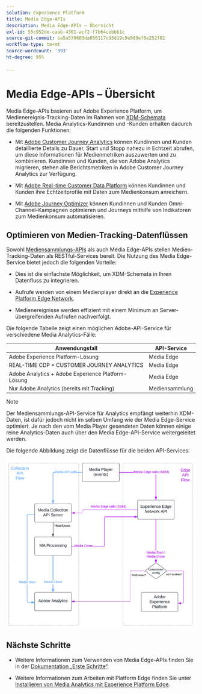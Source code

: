 ```yaml
---
solution: Experience Platform
title: Media Edge-APIs
description: Media Edge-APIs – Übersicht
exl-id: 55c952de-caab-4301-acf2-f7b64cebbb1c
source-git-commit: ba5a539603da656117c95d19c9e989ef0e252f82
workflow-type: tm+mt
source-wordcount: '393'
ht-degree: 95%

---
```


# Media Edge-APIs – Übersicht

Media Edge-APIs basieren auf Adobe Experience Platform, um Medienereignis-Tracking-Daten im Rahmen von [XDM-Schemata](https://experienceleague.adobe.com/docs/experience-platform/xdm/home.html?lang=de#:~:text=Experience%20Data%20Model%20(XDM)%2C,the%20power%20of%20digital%20experiences) bereitzustellen. Media Analytics-Kundinnen und -Kunden erhalten dadurch die folgenden Funktionen:

* Mit [Adobe Customer Journey Analytics](https://experienceleague.adobe.com/docs/analytics-platform/using/cja-overview/cja-overview.html?lang=de) können Kundinnen und Kunden detaillierte Details zu Dauer, Start und Stopp nahezu in Echtzeit abrufen, um diese Informationen für Medienmetriken auszuwerten und zu kombinieren. Kundinnen und Kunden, die von Adobe Analytics migrieren, stehen alle Berichtsmetriken in Adobe Customer Journey Analytics zur Verfügung.

* Mit [Adobe Real-time Customer Data Platform](https://experienceleague.adobe.com/docs/experience-platform/rtcdp/overview.html?lang=de) können Kundinnen und Kunden ihre Echtzeitprofile mit Daten zum Medienkonsum anreichern.

* Mit [Adobe Journey Optimizer](https://experienceleague.adobe.com/docs/journey-optimizer/using/get-started/get-started.html?lang=de) können Kundinnen und Kunden Omni-Channel-Kampagnen optimieren und Journeys mithilfe von Indikatoren zum Medienkonsum automatisieren.


## Optimieren von Medien-Tracking-Datenflüssen

Sowohl [Mediensammlungs-APIs](https://experienceleague.adobe.com/docs/media-analytics/using/implementation/streaming-media-apis/mc-api-overview.html?lang=de&amp;media-tracking-data-flows) als auch Media Edge-APIs stellen Medien-Tracking-Daten als RESTful-Services bereit. Die Nutzung des Media Edge-Service bietet jedoch die folgenden Vorteile:

* Dies ist die einfachste Möglichkeit, um XDM-Schemata in Ihren Datenfluss zu integrieren.

* Aufrufe werden von einem Medienplayer direkt an die [Experience Platform Edge Network](https://experienceleague.adobe.com/docs/experience-platform/edge-network-server-api/overview.html?lang=de).

* Medienereignisse werden effizient mit einem Minimum an Server-übergreifenden Aufrufen nachverfolgt.

Die folgende Tabelle zeigt einen möglichen Adobe-API-Service für verschiedene Media Analytics-Fälle:

| Anwendungsfall | API-Service |
| -------- | ----------- |
| Adobe Experience Platform-Lösung | Media Edge |
| REAL-TIME CDP + CUSTOMER JOURNEY ANALYTICS | Media Edge |
| Adobe Analytics + Adobe Experience Platform-Lösung | Media Edge |
| Nur Adobe Analytics (bereits mit Tracking) | Mediensammlung |

>[!NOTE]
>
> Der Mediensammlungs-API-Service für Analytics empfängt weiterhin XDM-Daten, ist dafür jedoch nicht im selben Umfang wie der Media Edge-Service optimiert. Je nach den vom Media Player gesendeten Daten können einige reine Analytics-Daten auch über den Media Edge-API-Service weitergeleitet werden.

Die folgende Abbildung zeigt die Datenflüsse für die beiden API-Services:

![Media Analytics-Datenflüsse](../assets/edge-api-dataflow.png)

## Nächste Schritte

* Weitere Informationen zum Verwenden von Media Edge-APIs finden Sie in der [Dokumentation „Erste Schritte“](getting-started.md).

* Weitere Informationen zum Arbeiten mit Platform Edge finden Sie unter [Installieren von Media Analytics mit Experience Platform Edge](https://experienceleague.adobe.com/docs/media-analytics/using/implementation/implementation-edge.html?lang=de).
